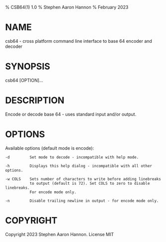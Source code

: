 % CSB64(1) 1.0
% Stephen Aaron Hannon
% February 2023

# NAME
csb64 - cross platform command line interface to base 64 encoder and decoder

# SYNOPSIS
csb64 [OPTION]...

# DESCRIPTION
Encode or decode base 64 - uses standard input and/or output.

# OPTIONS
Available options (default mode is encode):

    -d         Set mode to decode - incompatible with help mode.

    -h         Displays this help dialog - incompatible with all other options.

    -w COLS    Sets number of characters to write before adding linebreaks
               to output (default is 72). Set COLS to zero to disable linebreaks.
               For encode mode only.

    -n         Disable trailing newline in output - for encode mode only.

# COPYRIGHT
Copyright 2023 Stephen Aaron Hannon. License MIT